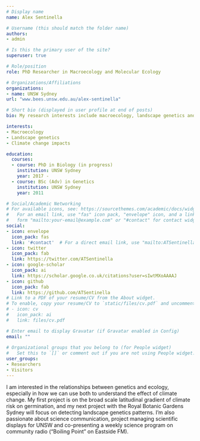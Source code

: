 ```yaml
---
# Display name
name: Alex Sentinella

# Username (this should match the folder name)
authors:
- admin

# Is this the primary user of the site?
superuser: true

# Role/position
role: PhD Researcher in Macroecology and Molecular Ecology

# Organizations/Affiliations
organizations:
- name: UNSW Sydney
url: "www.bees.unsw.edu.au/alex-sentinella"

# Short bio (displayed in user profile at end of posts)
bio: My research interests include macroecology, landscape genetics and plants.

interests:
- Macroecology
- Landscape genetics
- Climate change impacts

education:
  courses:
  - course: PhD in Biology (in progress)
    institution: UNSW Sydney
    year: 2017 - 
  - course: BSc (Adv) in Genetics
    institution: UNSW Sydney
    year: 2011

# Social/Academic Networking
# For available icons, see: https://sourcethemes.com/academic/docs/widgets/#icons
#   For an email link, use "fas" icon pack, "envelope" icon, and a link in the
#   form "mailto:your-email@example.com" or "#contact" for contact widget.
social:
- icon: envelope
  icon_pack: fas
  link: '#contact'  # For a direct email link, use "mailto:ATSentinella@gmail.com".
- icon: twitter
  icon_pack: fab
  link: https://twitter.com/ATSentinella
- icon: google-scholar
  icon_pack: ai
  link: https://scholar.google.co.uk/citations?user=sIwtMXoAAAAJ
- icon: github
  icon_pack: fab
  link: https://github.com/ATSentinella
# Link to a PDF of your resume/CV from the About widget.
# To enable, copy your resume/CV to `static/files/cv.pdf` and uncomment the lines below.  
# - icon: cv
#   icon_pack: ai
#   link: files/cv.pdf

# Enter email to display Gravatar (if Gravatar enabled in Config)
email: ""
  
# Organizational groups that you belong to (for People widget)
#   Set this to `[]` or comment out if you are not using People widget.  
user_groups:
- Researchers
- Visitors
---
```


I am interested in the relationships between genetics and ecology, especially  in how we can use both to understand the effect of climate change. My first project is on the broad scale latitudinal gradient of climate risk on germination, and my next project with the Royal Botanic Gardens Sydney will focus on detecting landscape genetics patterns. I’m also passionate about science communication, project managing scientific displays for UNSW and co-presenting a weekly science program on community radio (“Boiling Point” on Eastside FM).

